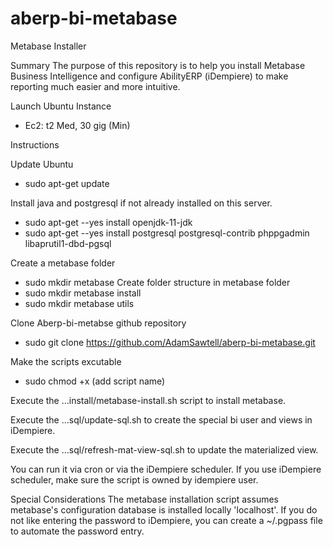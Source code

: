 # aberp-bi-metabase

Metabase Installer

Summary
The purpose of this repository is to help you install Metabase Business Intelligence and configure AbilityERP (iDempiere) to make reporting much easier and more intuitive.

Launch Ubuntu Instance
  - Ec2: t2 Med, 30 gig (Min)

Instructions

Update Ubuntu 
  - sudo apt-get update

Install java and postgresql if not already installed on this server.
  - sudo apt-get --yes install openjdk-11-jdk
  - sudo apt-get --yes install postgresql postgresql-contrib phppgadmin libaprutil1-dbd-pgsql

Create a metabase folder
  - sudo mkdir metabase
Create folder structure in metabase folder
  - sudo mkdir metabase install
  - sudo mkdir metabase utils

Clone Aberp-bi-metabse github repository
  - sudo git clone https://github.com/AdamSawtell/aberp-bi-metabase.git

Make the scripts excutable
  - sudo chmod +x (add script name)

Execute the ...install/metabase-install.sh script to install metabase.

Execute the ...sql/update-sql.sh to create the special bi user and views in iDempiere.

Execute the ...sql/refresh-mat-view-sql.sh to update the materialized view.

You can run it via cron or via the iDempiere scheduler.
If you use iDempiere scheduler, make sure the script is owned by idempiere user.

Special Considerations
The metabase installation script assumes metabase's configuration database is installed locally 'localhost'.
If you do not like entering the password to iDempiere, you can create a ~/.pgpass file to automate the password entry.
